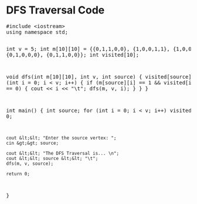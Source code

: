 <html>
<head>
</head>
<body>
    <h1>DFS Traversal Code</h1>
    <pre>
#include &lt;iostream&gt;
using namespace std;

int v = 5;
int m[10][10] = {{0,1,1,0,0}, {1,0,0,1,1},
        {1,0,0,0,1}, {0,1,0,0,0}, {0,1,1,0,0}};
int visited[10];

void dfs(int m[10][10], int v, int source) {
    visited[source] = 1;
    for (int i = 0; i < v; i++) {
        if (m[source][i] == 1 && visited[i] == 0) {
            cout &lt;&lt; i &lt;&lt; "\t";
            dfs(m, v, i);
        }
    }
}

int main() {
    int source;
    for (int i = 0; i < v; i++)
        visited[i] = 0;

    cout &lt;&lt; "Enter the source vertex: ";
    cin &gt;&gt; source;

    cout &lt;&lt; "The DFS Traversal is... \n";
    cout &lt;&lt; source &lt;&lt; "\t";
    dfs(m, v, source);

    return 0;
}
    </pre>
</body>
</html>

